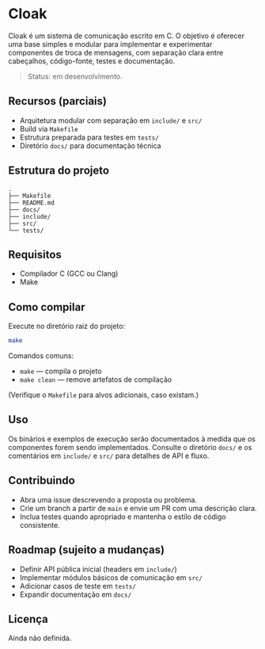 # Cloak

Cloak é um sistema de comunicação escrito em C. O objetivo é oferecer uma base simples e modular para implementar e experimentar componentes de troca de mensagens, com separação clara entre cabeçalhos, código-fonte, testes e documentação.

> Status: em desenvolvimento.

## Recursos (parciais)
- Arquitetura modular com separação em `include/` e `src/`
- Build via `Makefile`
- Estrutura preparada para testes em `tests/`
- Diretório `docs/` para documentação técnica

## Estrutura do projeto
```
.
├── Makefile
├── README.md
├── docs/
├── include/
├── src/
└── tests/
```

## Requisitos
- Compilador C (GCC ou Clang)
- Make

## Como compilar
Execute no diretório raiz do projeto:
```bash
make
```

Comandos comuns:
- `make` — compila o projeto
- `make clean` — remove artefatos de compilação

(Verifique o `Makefile` para alvos adicionais, caso existam.)

## Uso
Os binários e exemplos de execução serão documentados à medida que os componentes forem sendo implementados. Consulte o diretório `docs/` e os comentários em `include/` e `src/` para detalhes de API e fluxo.

## Contribuindo
- Abra uma issue descrevendo a proposta ou problema.
- Crie um branch a partir de `main` e envie um PR com uma descrição clara.
- Inclua testes quando apropriado e mantenha o estilo de código consistente.

## Roadmap (sujeito a mudanças)
- Definir API pública inicial (headers em `include/`)
- Implementar módulos básicos de comunicação em `src/`
- Adicionar casos de teste em `tests/`
- Expandir documentação em `docs/`

## Licença
Ainda não definida.
